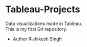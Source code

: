 # Tableau-Projects
Data visualizations made in Tableau.
<br>
This is my first Git repository.
<br>
- Author Rishikesh Singh
